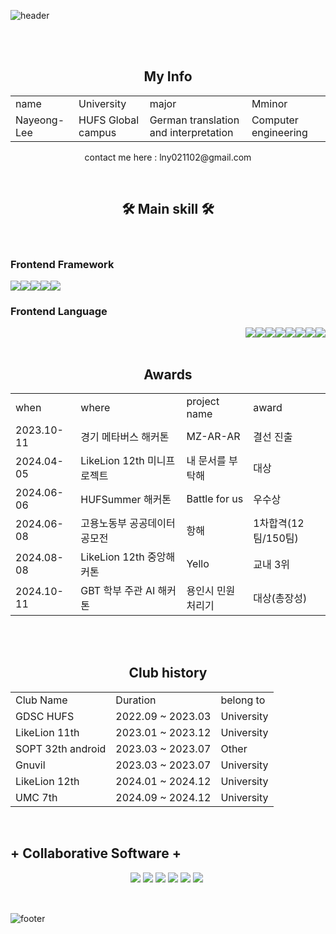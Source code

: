 ![header](https://capsule-render.vercel.app/api?type=waving&color=auto&height=200&section=header&text=HUFS%20Germany%20Computer%20Nayeong&fontSize=50&animation=twinkling&text-color=black)

<br>
<br>

<table align="center">
  <h2 align="center"><b>My Info</b></h3>
  <tr>
    <td>name</td>
    <td>University</td>
     <td>major</td>
    <td>Mminor</td>
  </tr>
  <tr>
    <td>Nayeong-Lee</td>
    <td>HUFS Global campus</td>
     <td>German translation and interpretation</td>
    <td>Computer engineering</td>
  </tr>
</table>
<p align="center">contact me here : lny021102@gmail.com</p>

<br />
<h2 align="center"><b>🛠 Main skill 🛠</b></h3>
<br />

<h3 align="start"><b>Frontend Framework</b></h3>
<div style="display: flex; justify-content: flex-start;">
<img src="https://img.shields.io/badge/React-61DAFB?style=flat-square&logo=React&logoColor=white"/>
<img src="https://img.shields.io/badge/Vite-646CFF?style=flat-square&logo=Vite&logoColor=white"/>
<img src="https://img.shields.io/badge/styledcomponents-DB7093?style=flat-square&logo=styledcomponents&logoColor=white"/>
<img src="https://img.shields.io/badge/Next.js-000000?style=flat-square&logo=Next.js&logoColor=white"/>
<img src="https://img.shields.io/badge/Flutter-02569B?style=flat-square&logo=Flutter&logoColor=white"/>
</div>

<h3 align="start"><b>Frontend Language</b></h3>
<div style="display: flex; justify-content: flex-end;">
<img src="https://img.shields.io/badge/Python-blue?style=flat-square&logo=Python&logoColor=white"/>
<img src="https://img.shields.io/badge/C-AFEEEE?style=flat-square&logo=C&logoColor=white"/>
<img src="https://img.shields.io/badge/C++-00599C?style=flat-square&logo=C++&logoColor=white"/>
<img src="https://img.shields.io/badge/Java-092E20?style=flat-square&logo=Java&logoColor=white"/>
<img src="https://img.shields.io/badge/dart-0175C2?style=flat-square&logo=dart&logoColor=white"/>
<img src="https://img.shields.io/badge/Kotlin-F48E00?style=flat-square&logo=Kotlin&logoColor=white"/>
<img src="https://img.shields.io/badge/javacript-F7DF1E?style=flat-square&logo=javascript&logoColor=white"/>
<img src="https://img.shields.io/badge/typescript-3178C6?style=flat-square&logo=typescript&logoColor=white"/>
</div>

  <br>
<table align="center">
  <h2 align="center"><b>Awards</b></h3>
  <tr>
     <td>when</td>
    <td>where</td>
    <td>project name</td>
     <td>award</td>
  </tr>
   <tr>
     <td>2023.10-11</td>
    <td>경기 메타버스 해커톤</td>
    <td>MZ-AR-AR</td>
     <td>결선 진출</td>
  </tr>
  <tr>
     <td>2024.04-05</td>
    <td>LikeLion 12th 미니프로젝트</td>
    <td>내 문서를 부탁해</td>
     <td>대상</td>
  </tr>
    <tr>
       <td>2024.06-06</td>
    <td>HUFSummer 해커톤</td>
    <td>Battle for us</td>
     <td>우수상</td>
  </tr>
   <tr>
      <td>2024.06-08</td>
    <td>고용노동부 공공데이터 공모전</td>
    <td>항해</td>
     <td>1차합격(12팀/150팀)</td>
  </tr>
   <tr>
      <td>2024.08-08</td>
    <td>LikeLion 12th 중앙해커톤</td>
    <td>Yello</td>
     <td>교내 3위</td>
  </tr>
   <tr>
       <td>2024.10-11</td>
    <td>GBT 학부 주관 AI 해커톤</td>
    <td>용인시 민원처리기</td>
     <td>대상(총장성)</td>
  </tr>
</table>
  <br />
  <br />

<table align="center">
  <h2 align="center"><b>Club history</b></h3>
  <tr>
    <td>Club Name</td>
    <td>Duration</td>
     <td>belong to</td>
  </tr>
  <tr>
    <td>GDSC HUFS</td>
    <td>2022.09 ~ 2023.03</td>
     <td>University</td>
  </tr>
   <tr>
    <td>LikeLion 11th</td>
    <td>2023.01 ~ 2023.12</td>
     <td>University</td>
  </tr>
   <tr>
    <td>SOPT 32th android</td>
    <td>2023.03 ~ 2023.07</td>
     <td>Other</td>
  </tr>
   <tr>
    <td>Gnuvil</td>
    <td>2023.03 ~ 2023.07</td>
     <td>University</td>
  </tr>
   <tr>
    <td>LikeLion 12th</td>
    <td>2024.01 ~ 2024.12</td>
     <td>University</td>
  </tr>
   <tr>
    <td>UMC 7th</td>
    <td>2024.09 ~ 2024.12</td>
     <td>University</td>
  </tr>
</table>

<br />

<h2 align="center" style="display: flex"> + Collaborative Software +</h2>
<div style="display: flex; justify-content: center;" align="center">
<img src="https://img.shields.io/badge/GitHub-181717?style=flat-square&logo=GitHub&logoColor=white"/> &nbsp
<img src="https://img.shields.io/badge/Git-F05032?style=flat-square&logo=Git&logoColor=white"/> &nbsp
<img src="https://img.shields.io/badge/Notion-000000?style=flat-square&logo=Notion&logoColor=white"/> &nbsp
<img src="https://img.shields.io/badge/Slack-4A154B?style=flat-square&logo=Slack&logoColor=white"/> &nbsp
<img src="https://img.shields.io/badge/Discord-5865F2?style=flat-square&logo=Discord&logoColor=white"/> &nbsp
<img src="https://img.shields.io/badge/Jira-0052CC?style=flat-square&logo=Jira&logoColor=white"/> &nbsp
  </div>
  
  <br>


<br>

![footer](https://capsule-render.vercel.app/api?type=waving&color=auto&height=100&section=footer)
